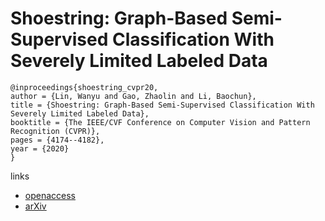 # Shoestring: Graph-Based Semi-Supervised Classification With Severely Limited Labeled Data

```
@inproceedings{shoestring_cvpr20,
author = {Lin, Wanyu and Gao, Zhaolin and Li, Baochun},
title = {Shoestring: Graph-Based Semi-Supervised Classification With Severely Limited Labeled Data},
booktitle = {The IEEE/CVF Conference on Computer Vision and Pattern Recognition (CVPR)},
pages = {4174--4182},
year = {2020}
}
```

links
- [openaccess](http://openaccess.thecvf.com/content_CVPR_2020/html/Lin_Shoestring_Graph-Based_Semi-Supervised_Classification_With_Severely_Limited_Labeled_Data_CVPR_2020_paper.html)
- [arXiv](https://arxiv.org/abs/1910.12976)
